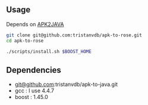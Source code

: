 
## Usage

Depends on [APK2JAVA](http://github.com/tristanvdb/apk-to-java) 

```bash
git clone git@github.com:tristanvdb/apk-to-rose.git
cd apk-to-rose

./scripts/install.sh $BOOST_HOME
```

## Dependencies

 * git@github.com:tristanvdb/apk-to-java.git
 * gcc : I use 4.4.7
 * boost : 1.45.0

